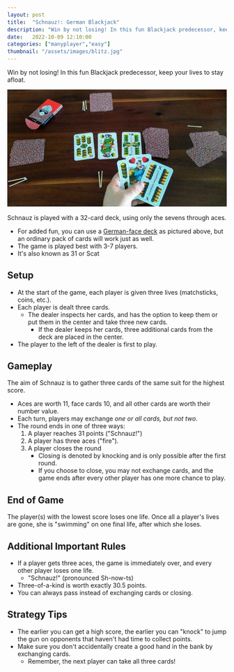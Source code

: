 ```yaml
---
layout: post
title:  "Schnauz!: German Blackjack"
description: "Win by not losing! In this fun Blackjack predecessor, keep your lives to stay afloat."
date:   2022-10-09 12:10:00
categories: ["manyplayer","easy"]
thumbnail: "/assets/images/blitz.jpg"
---
```

Win by not losing! In this fun Blackjack predecessor, keep your lives to stay afloat.

![](/assets/images/blitz.jpg)

Schnauz is played with a 32-card deck, using only the sevens through aces.
- For added fun, you can use a [German-face deck](https://www.piatnik.com/spiele/spielkarten/regionale-karten/doppeldeutsche-blitz-36-blatt) as pictured above, but an ordinary pack of cards will work just as well.
- The game is played best with 3-7 players.  
- It's also known as 31 or Scat

## Setup
- At the start of the game, each player is given three lives (matchsticks, coins, etc.).  
- Each player is dealt three cards.
  - The dealer inspects her cards, and has the option to keep them or put them in the center and take three new cards.
    - If the dealer keeps her cards, three additional cards from the deck are placed in the center.
- The player to the left of the dealer is first to play.

## Gameplay
The aim of Schnauz is to gather three cards of the same suit for the highest score.
- Aces are worth 11, face cards 10, and all other cards are worth their number value.
- Each turn, players may exchange *one or all cards, but not two*.
- The round ends in one of three ways:
  1. A player reaches 31 points ("Schnauz!")
  2. A player has three aces ("fire").
  3. A player closes the round 
     - Closing is denoted by knocking and is only possible after the first round.
     - If you choose to close, you may not exchange cards, and the game ends after every other player has one more chance to play.

## End of Game
The player(s) with the lowest score loses one life. Once all a player's lives are gone, she is "swimming" on one final life, after which she loses.

## Additional Important Rules
- If a player gets three aces, the game is immediately over, and every other player loses one life.
  - "Schnauz!" (pronounced Sh-now-ts)
- Three-of-a-kind is worth exactly 30.5 points.
- You can always pass instead of exchanging cards or closing.

## Strategy Tips
- The earlier you can get a high score, the earlier you can "knock" to jump the gun on opponents that haven't had time to collect points.
- Make sure you don't accidentally create a good hand in the bank by exchanging cards.
  - Remember, the next player can take all three cards!


